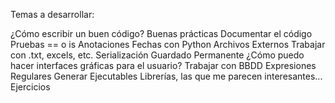 Temas a desarrollar:

¿Cómo escribir un buen código?
Buenas prácticas
Documentar el código
Pruebas
== o is
Anotaciones
Fechas con Python
Archivos Externos
Trabajar con .txt, excels, etc.
Serialización
Guardado Permanente
¿Cómo puedo hacer interfaces gráficas para el usuario?
Trabajar con BBDD
Expresiones Regulares
Generar Ejecutables
Librerías, las que me parecen interesantes...
Ejercicios	